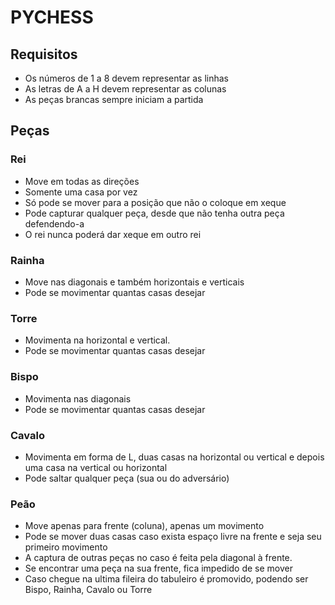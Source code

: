 # PYCHESS

## Requisitos

- Os números de 1 a 8 devem representar as linhas
- As letras de A a H devem representar as colunas
- As peças brancas sempre iniciam a partida

## Peças

### Rei

- Move em todas as direções
- Somente uma casa por vez
- Só pode se mover para a posição que não o coloque em xeque
- Pode capturar qualquer peça, desde que não tenha outra peça defendendo-a
- O rei nunca poderá dar xeque em outro rei

### Rainha

- Move nas diagonais e também horizontais e verticais
- Pode se movimentar quantas casas desejar

### Torre

- Movimenta na horizontal e vertical.
- Pode se movimentar quantas casas desejar

### Bispo

- Movimenta nas diagonais
- Pode se movimentar quantas casas desejar

### Cavalo

- Movimenta em forma de L, duas casas na horizontal ou vertical e depois uma casa na vertical ou horizontal
- Pode saltar qualquer peça (sua ou do adversário)

### Peão

- Move apenas para frente (coluna), apenas um movimento
- Pode se mover duas casas caso exista espaço livre na frente e seja seu primeiro movimento
- A captura de outras peças no caso é feita pela diagonal à frente.
- Se encontrar uma peça na sua frente, fica impedido de se mover
- Caso chegue na ultima fileira do tabuleiro é promovido, podendo ser Bispo, Rainha, Cavalo ou Torre